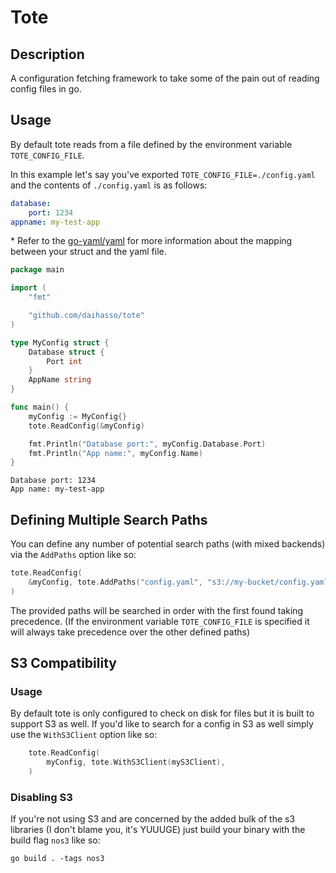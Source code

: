 # Tote

## Description
A configuration fetching framework to take some of the pain out of reading
config files in go.

## Usage
By default tote reads from a file defined by the environment variable
`TOTE_CONFIG_FILE`.

In this example let's say you've exported `TOTE_CONFIG_FILE=./config.yaml` and
the contents of `./config.yaml` is as follows:

``` yaml
database:
    port: 1234
appname: my-test-app
```
\* Refer to the [go-yaml/yaml](https://godoc.org/gopkg.in/yaml.v2) for more
information about the mapping between your struct and the yaml file.

``` go
package main

import (
    "fmt"

    "github.com/daihasso/tote"
)

type MyConfig struct {
    Database struct {
        Port int
    }
    AppName string
}

func main() {
    myConfig := MyConfig{}
    tote.ReadConfig(&myConfig)

    fmt.Println("Database port:", myConfig.Database.Port)
    fmt.Println("App name:", myConfig.Name)
}
```

``` shell
Database port: 1234
App name: my-test-app
```

## Defining Multiple Search Paths
You can define any number of potential search paths (with mixed backends) via
the `AddPaths` option like so:

``` go
tote.ReadConfig(
    &myConfig, tote.AddPaths("config.yaml", "s3://my-bucket/config.yaml"),
)
```
The provided paths will be searched in order with the first found taking
precedence. (If the environment variable `TOTE_CONFIG_FILE` is specified it
will always take precedence over the other defined paths)

## S3 Compatibility
### Usage
By default tote is only configured to check on disk for files but it is built
to support S3 as well. If you'd like to search for a config in S3 as well simply
use the `WithS3Client` option like so:

``` go
    tote.ReadConfig(
        myConfig, tote.WithS3Client(myS3Client),
    )
```

### Disabling S3
If you're not using S3 and are concerned by the added bulk of the s3 libraries
(I don't blame you, it's YUUUGE) just build your binary with the build flag
`nos3` like so:

``` shell
go build . -tags nos3
```

